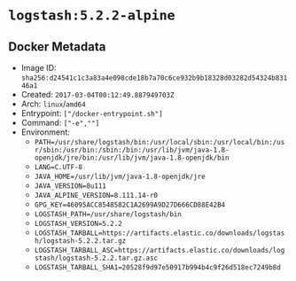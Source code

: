 # `logstash:5.2.2-alpine`

## Docker Metadata

- Image ID: `sha256:d24541c1c3a83a4e098cde18b7a70c6ce932b9b18328d03282d54324b83146a1`
- Created: `2017-03-04T00:12:49.887949703Z`
- Arch: `linux`/`amd64`
- Entrypoint: `["/docker-entrypoint.sh"]`
- Command: `["-e",""]`
- Environment:
  - `PATH=/usr/share/logstash/bin:/usr/local/sbin:/usr/local/bin:/usr/sbin:/usr/bin:/sbin:/bin:/usr/lib/jvm/java-1.8-openjdk/jre/bin:/usr/lib/jvm/java-1.8-openjdk/bin`
  - `LANG=C.UTF-8`
  - `JAVA_HOME=/usr/lib/jvm/java-1.8-openjdk/jre`
  - `JAVA_VERSION=8u111`
  - `JAVA_ALPINE_VERSION=8.111.14-r0`
  - `GPG_KEY=46095ACC8548582C1A2699A9D27D666CD88E42B4`
  - `LOGSTASH_PATH=/usr/share/logstash/bin`
  - `LOGSTASH_VERSION=5.2.2`
  - `LOGSTASH_TARBALL=https://artifacts.elastic.co/downloads/logstash/logstash-5.2.2.tar.gz`
  - `LOGSTASH_TARBALL_ASC=https://artifacts.elastic.co/downloads/logstash/logstash-5.2.2.tar.gz.asc`
  - `LOGSTASH_TARBALL_SHA1=20528f9d97e50917b994b4c9f26d518ec7249b8d`
